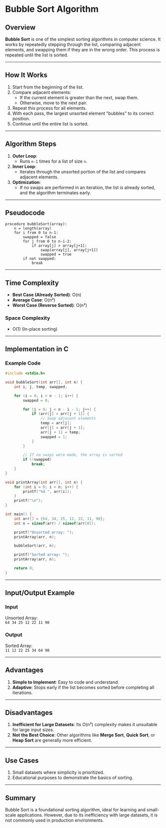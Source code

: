 # Bubble Sort Algorithm

## Overview
**Bubble Sort** is one of the simplest sorting algorithms in computer science. It works by repeatedly stepping through the list, comparing adjacent elements, and swapping them if they are in the wrong order. This process is repeated until the list is sorted.

---

## How It Works
1. Start from the beginning of the list.
2. Compare adjacent elements:
   - If the current element is greater than the next, swap them.
   - Otherwise, move to the next pair.
3. Repeat this process for all elements.
4. With each pass, the largest unsorted element "bubbles" to its correct position.
5. Continue until the entire list is sorted.

---

## Algorithm Steps
1. **Outer Loop**:
   - Runs `n-1` times for a list of size `n`.
2. **Inner Loop**:
   - Iterates through the unsorted portion of the list and compares adjacent elements.
3. **Optimization**:
   - If no swaps are performed in an iteration, the list is already sorted, and the algorithm terminates early.

---

## Pseudocode
```text
procedure bubbleSort(array):
    n = length(array)
    for i from 0 to n-1:
        swapped = false
        for j from 0 to n-i-2:
            if array[j] > array[j+1]:
                swap(array[j], array[j+1])
                swapped = true
        if not swapped:
            break
```

---

## Time Complexity
- **Best Case (Already Sorted)**: O(n)
- **Average Case**: O(n²)
- **Worst Case (Reverse Sorted)**: O(n²)

### Space Complexity
- O(1) (In-place sorting)

---

## Implementation in C

### Example Code
```c
#include <stdio.h>

void bubbleSort(int arr[], int n) {
    int i, j, temp, swapped;

    for (i = 0; i < n - 1; i++) {
        swapped = 0;

        for (j = 0; j < n - i - 1; j++) {
            if (arr[j] > arr[j + 1]) {
                // Swap adjacent elements
                temp = arr[j];
                arr[j] = arr[j + 1];
                arr[j + 1] = temp;
                swapped = 1;
            }
        }

        // If no swaps were made, the array is sorted
        if (!swapped)
            break;
    }
}

void printArray(int arr[], int n) {
    for (int i = 0; i < n; i++) {
        printf("%d ", arr[i]);
    }
    printf("\n");
}

int main() {
    int arr[] = {64, 34, 25, 12, 22, 11, 90};
    int n = sizeof(arr) / sizeof(arr[0]);

    printf("Unsorted array: ");
    printArray(arr, n);

    bubbleSort(arr, n);

    printf("Sorted array: ");
    printArray(arr, n);

    return 0;
}
```

---

## Input/Output Example

### Input
Unsorted Array:  
`64 34 25 12 22 11 90`

### Output
Sorted Array:  
`11 12 22 25 34 64 90`

---

## Advantages
1. **Simple to Implement**: Easy to code and understand.
2. **Adaptive**: Stops early if the list becomes sorted before completing all iterations.

---

## Disadvantages
1. **Inefficient for Large Datasets**: Its O(n²) complexity makes it unsuitable for large input sizes.
2. **Not the Best Choice**: Other algorithms like **Merge Sort**, **Quick Sort**, or **Heap Sort** are generally more efficient.

---

## Use Cases
1. Small datasets where simplicity is prioritized.
2. Educational purposes to demonstrate the basics of sorting.

---

## Summary
Bubble Sort is a foundational sorting algorithm, ideal for learning and small-scale applications. However, due to its inefficiency with large datasets, it is not commonly used in production environments.
